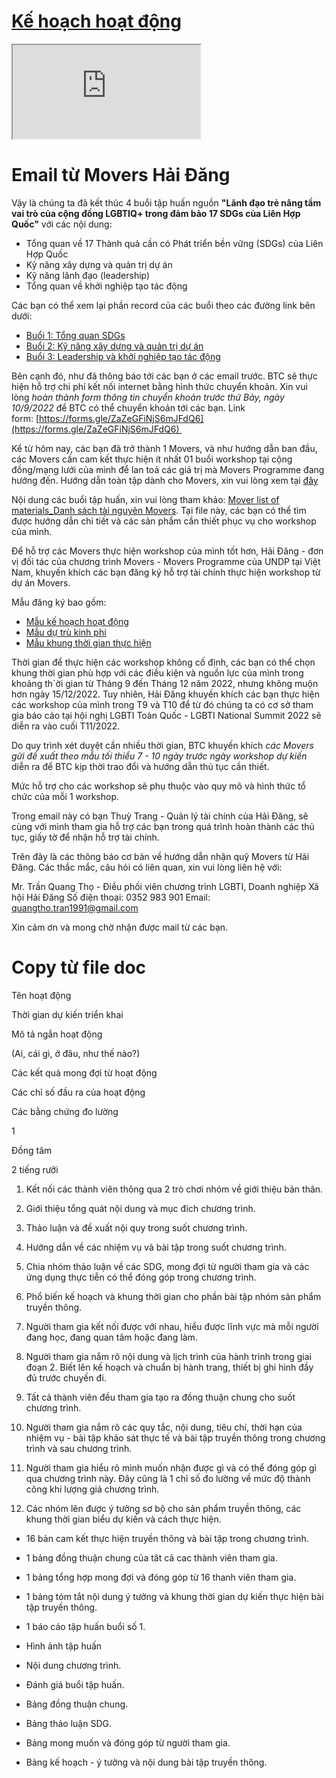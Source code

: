 
# [Kế hoạch hoạt động](https://docs.google.com/document/d/1s5xYbTvGihzJMc_HJdNJm0ANHP09Ng0C/edit?fbclid=IwAR2ew4qSEyWxQdOm2nFR_pthL51el_Fm3LIjws6kD5_sFQPHhSTt7xMxISE)

<iframe src="https://docs.google.com/document/d/e/2PACX-1vTdbAplcuduZMwsVCxBMCb_fV3e96S0vtW6z1DiyTcUu4dflmOtjn5ETFCGlijKkw/pub?embedded=true"></iframe>

# Email từ Movers Hải Đăng
Vậy là chúng ta đã kết thúc 4 buổi tập huấn nguồn **"Lãnh đạo trẻ nâng tầm vai trò của cộng đồng LGBTIQ+ trong đảm bảo 17 SDGs của Liên Hợp Quốc"** với các nội dung:

- Tổng quan về 17 Thành quả cần có Phát triển bền vững (SDGs) của Liên Hợp Quốc
- Kỹ năng xây dựng và quản trị dự án
- Kỹ năng lãnh đạo (leadership)
- Tổng quan về khởi nghiệp tạo tác động

Các bạn có thể xem lại phần record của các buổi theo các đường link bên dưới:
- [Buổi 1: Tổng quan SDGs](https://drive.google.com/file/d/1CIqxLidDxqHXKPnfbPNn4NY4uBiskWsC/view?usp=sharing)
- [Buổi 2: Kỹ năng xây dựng và quản trị dự án](https://drive.google.com/file/d/1yWXMZiEuF2PBli1PjOoRx9Ywt1E6S-lx/view?usp=sharing)
- [Buổi 3: Leadership và khởi nghiệp tạo tác động](https://drive.google.com/file/d/1iBhaN3DSArjFeIK9BpYZd9tQ2iZt13K8/view?usp=sharing)

Bên cạnh đó, như đã thông báo tới các bạn ở các email trước. BTC sẽ thực hiện hỗ trợ chi phí kết nối internet bằng hình thức chuyển khoản. Xin vui lòng _hoàn thành form thông tin chuyển khoản trước thứ Bảy, ngày 10/9/2022_ để BTC có thể chuyển khoản tới các bạn. Link form: [https://forms.gle/ZaZeGFiNjS6mJFdQ6](https://forms.gle/ZaZeGFiNjS6mJFdQ6)   

Kể từ hôm nay, các bạn đã trở thành 1 Movers, và như hướng dẫn ban đầu, các Movers cần cam kết thực hiện ít nhất 01 buổi workshop tại cộng đồng/mạng lưới của mình để lan toả các giá trị mà Movers Programme đang hướng đến. Hướng dẫn toàn tập dành cho Movers, xin vui lòng xem tại [đây](https://drive.google.com/drive/folders/1QrFPdwnOAJLbBGXp7Jtx7_OBJEIj3IwC?usp=sharing)

Nội dung các buổi tập huấn, xin vui lòng tham khảo: [Mover list of materials_Danh sách tài nguyên Movers](https://docs.google.com/spreadsheets/d/1-WX4yXaDBxagJXI6sDkOD2TYIbEYJFqaSaftFPksQq4/edit?usp=sharing). Tại file này, các bạn có thể tìm được hướng dẫn chi tiết và các sản phẩm cần thiết phục vụ cho workshop của mình. 

Để hỗ trợ các Movers thực hiện workshop của mình tốt hơn, Hải Đăng - đơn vị đối tác của chương trình Movers - Movers Programme của UNDP tại Việt Nam, khuyến khích các bạn đăng ký hỗ trợ tài chính thực hiện workshop từ dự án Movers.

Mẫu đăng ký bao gồm:

- [Mẫu kế hoạch hoạt động](https://docs.google.com/document/d/1ituwb3UUYJbS2qkvBELkV5K-FxAxhnsy/edit?usp=sharing&ouid=108113432899405372641&rtpof=true&sd=true)
- [Mẫu dự trù kinh phí](https://docs.google.com/spreadsheets/d/1O4Tv38uhZhawz94XE3fmrQybwTbdKKg0/edit?usp=sharing&ouid=108113432899405372641&rtpof=true&sd=true)
- [Mẫu khung thời gian thực hiện](https://docs.google.com/spreadsheets/d/1zkdVROlJAP-nF64WMGvaPdXMn80anDS1/edit?usp=sharing&ouid=108113432899405372641&rtpof=true&sd=true)

Thời gian để thực hiện các workshop không cố định, các bạn có thể chọn khung thời gian phù hợp với các điều kiện và nguồn lực của mình trong khoảng th`ời gian từ Tháng 9 đến Tháng 12 năm 2022, nhưng không muộn hơn ngày 15/12/2022. Tuy nhiên, Hải Đăng khuyến khích các bạn thực hiện các workshop của mình trong T9 và T10 để từ đó chúng ta có cơ sở tham gia báo cáo tại hội nghị LGBTI Toàn Quốc - LGBTI National Summit 2022 sẽ diễn ra vào cuối T11/2022.   

Do quy trình xét duyệt cần nhiều thời gian, BTC khuyến khích _các Movers gửi đề xuất theo mẫu tối thiểu 7 - 10 ngày trước ngày workshop dự kiến_ diễn ra để BTC kịp thời trao đổi và hướng dẫn thủ tục cần thiết.   

Mức hỗ trợ cho các workshop sẽ phụ thuộc vào quy mô và hình thức tổ chức của mỗi 1 workshop.  

Trong email này có bạn Thuỳ Trang - Quản lý tài chính của Hải Đăng, sẽ cùng với mình tham gia hỗ trợ các bạn trong quá trình hoàn thành các thủ tục, giấy tờ để nhận hỗ trợ tài chính.  

Trên đây là các thông báo cơ bản về hướng dẫn nhận quỹ Movers từ Hải Đăng. Các thắc mắc, câu hỏi có liên quan, xin vui lòng liên hệ với:

Mr. Trần Quang Thọ - Điều phối viên chương trình LGBTI, Doanh nghiệp Xã hội Hải Đăng
Số điện thoại: 0352 983 901
Email: [quangtho.tran1991@gmail.com](mailto:quangtho.tran1991@gmail.com)

Xin cảm ơn và mong chờ nhận được mail từ các bạn.

# Copy từ file doc

Tên hoạt động

Thời gian dự kiến triển khai

Mô tả ngắn hoạt động 

(Ai, cái gì, ở đâu, như thế nào?)

Các kết quả mong đợi từ hoạt động

Các chỉ số đầu ra của hoạt động

Các bằng chứng đo lường

1

  

Đồng tâm

2 tiếng rưỡi

1.  Kết nối các thành viên thông qua 2 trò chơi nhóm về giới thiệu bản thân. 
    

  

2.  Giới thiệu tổng quát nội dung và mục đích chương trình.
    

  
  
  

3.  Thảo luận và đề xuất nội quy trong suốt chương trình.
    

  
  

4.  Hướng dẫn về các nhiệm vụ và bài tập trong suốt chương trình.
    

  
  

5.  Chia nhóm thảo luận về các SDG, mong đợi từ người tham gia và các ứng dụng thực tiễn có thể đóng góp trong chương trình.
    

  

6.  Phổ biến kế hoạch và khung thời gian cho phần bài tập nhóm sản phẩm truyền thông.
    

  

1.  Người tham gia kết nối được với nhau, hiểu được lĩnh vực mà mỗi người đang học, đang quan tâm hoặc đang làm.
    

  

2.  Người tham gia nắm rõ nội dung và lịch trình của hành trình trong giai đoạn 2. Biết lên kế hoạch và chuẩn bị hành trang, thiết bị ghi hình đầy đủ trước chuyến đi.
    

  

3.  Tất cả thành viên đều tham gia tạo ra đồng thuận chung cho suốt chương trình.
    

  

4.  Người tham gia nắm rõ các quy tắc, nội dung, tiêu chí, thời hạn của nhiệm vụ - bài tập khảo sát thực tế và bài tập truyền thông trong chương trình và sau chương trình.
    

  

5.  Người tham gia hiểu rõ mình muốn nhận được gì và có thể đóng góp gì qua chương trình này. Đây cũng là 1 chỉ số đo lường về mức độ thành công khi lượng giá chương trình.
    

  

6.  Các nhóm lên được ý tưởng sơ bộ cho sản phẩm truyền thông, các khung thời gian biểu dự kiến và cách thực hiện.
    

-   16 bản cam kết thực hiện truyền thông và bài tập trong chương trình.
    
-   1 bảng đồng thuận chung của tât cả cac thành viên tham gia.
    
-   1 bảng tổng hợp mong đợi và đóng góp từ 16 thanh viên tham gia.
    
-   1 bảng tóm tắt nội dung ý tưởng và khung thời gian dự kiến thực hiện bài tập truyền thông.
    
-   1 báo cáo tập huấn buổi số 1.
    

-   Hình ảnh tập huấn
    
-   Nội dung chương trình.
    
-   Đánh giá buổi tập huấn.
    
-   Bảng đồng thuận chung.
    
-   Bảng thảo luận SDG.
    
-   Bảng mong muốn và đóng góp từ người tham gia.
    
-   Bảng kế hoạch - ý tưởng và nội dung bài tập truyền thông.
